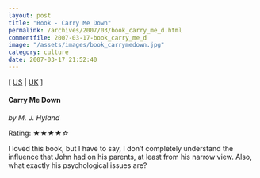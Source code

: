 ```yaml
---
layout: post
title: "Book - Carry Me Down"
permalink: /archives/2007/03/book_carry_me_d.html
commentfile: 2007-03-17-book_carry_me_d
image: "/assets/images/book_carrymedown.jpg"
category: culture
date: 2007-03-17 21:52:40
---
```


\[ [US](http://www.amazon.com/o/asin/1841958786) | [UK](http://www.amazon.co.uk/o/asin/076791936X) \]

#### Carry Me Down

_by M. J. Hyland_

Rating: ★★★★☆

I loved this book, but I have to say, I don’t completely understand the influence that John had on his parents, at least from his narrow view. Also, what exactly his psychological issues are?
